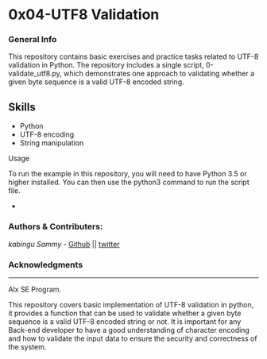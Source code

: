 
# 0x04-UTF8 Validation

### General Info
This repository contains basic exercises and practice tasks related to UTF-8 validation in Python. The repository includes a single script, 0-validate_utf8.py, which demonstrates one approach to validating whether a given byte sequence is a valid UTF-8 encoded string.


## Skills
- Python
- UTF-8 encoding
- String manipulation

Usage

To run the example in this repository, you will need to have Python 3.5 or higher installed. You can then use the python3 command to run the script file.

*
### Authors & Contributers:
*kabingu Sammy* - [Github](https://github.com/kabingusam) || [twitter](https://twitter.com/Kabingusammy)

### Acknowledgments 
***
Alx SE Program.

This repository covers basic implementation of UTF-8 validation in python, it provides a function that can be used to validate whether a given byte sequence is a valid UTF-8 encoded string or not. It is important for any Back-end developer to have a good understanding of character encoding and how to validate the input data to ensure the security and correctness of the system.